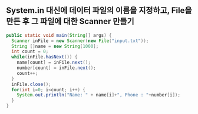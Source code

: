 System.in 대신에 데이터 파일의 이름을 지정하고, File을 만든 후 그 파일에 대한 Scanner 만들기
----------------------------------------------------------------------------
```java
public static void main(String[] args) {
  Scanner inFile = new Scanner(new File("input.txt"));
  String []name = new String[1000];
  int count = 0;
  while(inFile.hasNext()) {
    name[count] = inFile.next();
    number[count] = inFile.next();
    count++;
  }
  inFile.close();
  for(int i=0; i<count; i++) {
    System.out.println("Name: " + name[i]+", Phone : "+number[i]);
  }
}
```
